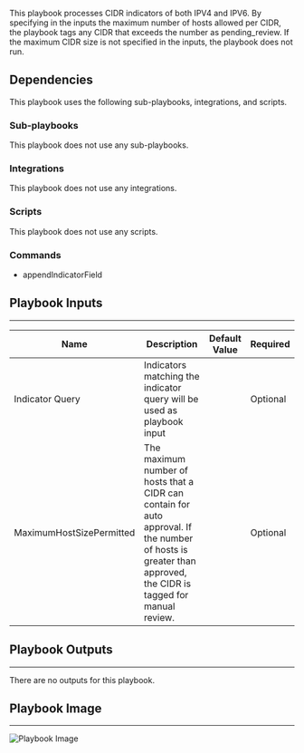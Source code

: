 This playbook processes CIDR indicators of both IPV4 and IPV6. By specifying in the inputs the maximum number of hosts allowed per CIDR, the playbook tags any CIDR that exceeds the number as pending_review. If the maximum CIDR size is not specified in the inputs, the playbook does not run.

## Dependencies
This playbook uses the following sub-playbooks, integrations, and scripts.

### Sub-playbooks
This playbook does not use any sub-playbooks.

### Integrations
This playbook does not use any integrations.

### Scripts
This playbook does not use any scripts.

### Commands
* appendIndicatorField

## Playbook Inputs
---

| **Name** | **Description** | **Default Value** | **Required** |
| --- | --- | --- | --- |
| Indicator Query | Indicators matching the indicator query will be used as playbook input |  | Optional |
| MaximumHostSizePermitted | The maximum number of hosts that a CIDR can contain for auto approval. If the number of hosts is greater than approved, the CIDR is tagged for manual review. |  | Optional |

## Playbook Outputs
---
There are no outputs for this playbook.

## Playbook Image
---
![Playbook Image](https://raw.githubusercontent.com/cvescan/cvescan/0ce0007e6dcec27648d6dd4d30a432de945681f1/Packs/TIM_Processing/doc_files/TIM_-_Process_CIDR_Indicators_By_Size.png)